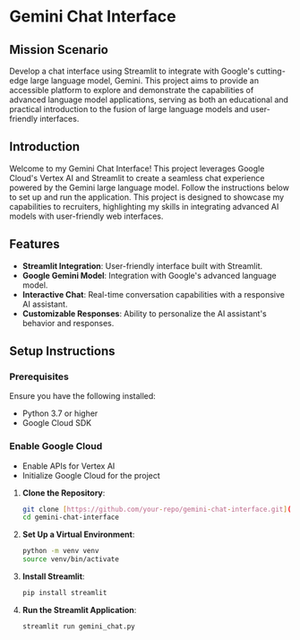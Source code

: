 # Gemini Chat Interface

## Mission Scenario

Develop a chat interface using Streamlit to integrate with Google's cutting-edge large language model, Gemini. This project aims to provide an accessible platform to explore and demonstrate the capabilities of advanced language model applications, serving as both an educational and practical introduction to the fusion of large language models and user-friendly interfaces.

## Introduction

Welcome to my Gemini Chat Interface! This project leverages Google Cloud's Vertex AI and Streamlit to create a seamless chat experience powered by the Gemini large language model. Follow the instructions below to set up and run the application. This project is designed to showcase my capabilities to recruiters, highlighting my skills in integrating advanced AI models with user-friendly web interfaces.

## Features

- **Streamlit Integration**: User-friendly interface built with Streamlit.
- **Google Gemini Model**: Integration with Google's advanced language model.
- **Interactive Chat**: Real-time conversation capabilities with a responsive AI assistant.
- **Customizable Responses**: Ability to personalize the AI assistant's behavior and responses.

## Setup Instructions

### Prerequisites

Ensure you have the following installed:
- Python 3.7 or higher
- Google Cloud SDK

### Enable Google Cloud
- Enable APIs for Vertex AI
- Initialize Google Cloud for the project


1. **Clone the Repository**:
   ```sh
   git clone [https://github.com/your-repo/gemini-chat-interface.git](https://github.com/your-repo/gemini-chat-interface.git)
   cd gemini-chat-interface

3. **Set Up a Virtual Environment**:
   ```sh
   python -m venv venv
   source venv/bin/activate

5. **Install Streamlit**:
   ```sh
   pip install streamlit

7. **Run the Streamlit Application**:
   ```sh
   streamlit run gemini_chat.py
